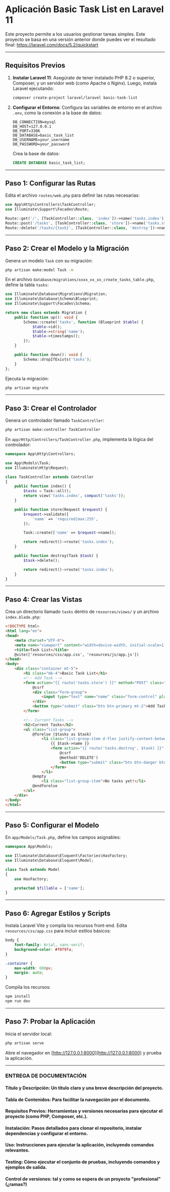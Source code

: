 
# Aplicación Basic Task List en Laravel 11

Este proyecto permite a los usuarios gestionar tareas simples. Este proyecto se basa en una versión anterior donde puedes ver el resultado final: https://laravel.com/docs/5.2/quickstart

---

## **Requisitos Previos**
1. **Instalar Laravel 11**:
   Asegúrate de tener instalado PHP 8.2 o superior, Composer, y un servidor web (como Apache o Nginx). Luego, instala Laravel ejecutando:
   ```bash
   composer create-project laravel/laravel basic-task-list
   ```

2. **Configurar el Entorno**:
   Configura las variables de entorno en el archivo `.env`, como la conexión a la base de datos:
   ```env
   DB_CONNECTION=mysql
   DB_HOST=127.0.0.1
   DB_PORT=3306
   DB_DATABASE=basic_task_list
   DB_USERNAME=your_username
   DB_PASSWORD=your_password
   ```

   Crea la base de datos:
   ```sql
   CREATE DATABASE basic_task_list;
   ```

---

## **Paso 1: Configurar las Rutas**
Edita el archivo `routes/web.php` para definir las rutas necesarias:
```php
use App\Http\Controllers\TaskController;
use Illuminate\Support\Facades\Route;

Route::get('/', [TaskController::class, 'index'])->name('tasks.index');
Route::post('/tasks', [TaskController::class, 'store'])->name('tasks.store');
Route::delete('/tasks/{task}', [TaskController::class, 'destroy'])->name('tasks.destroy');
```

---

## **Paso 2: Crear el Modelo y la Migración**
Genera un modelo `Task` con su migración:
```bash
php artisan make:model Task -m
```

En el archivo `database/migrations/xxxx_xx_xx_create_tasks_table.php`, define la tabla `tasks`:
```php
use Illuminate\Database\Migrations\Migration;
use Illuminate\Database\Schema\Blueprint;
use Illuminate\Support\Facades\Schema;

return new class extends Migration {
    public function up(): void {
        Schema::create('tasks', function (Blueprint $table) {
            $table->id();
            $table->string('name');
            $table->timestamps();
        });
    }

    public function down(): void {
        Schema::dropIfExists('tasks');
    }
};
```

Ejecuta la migración:
```bash
php artisan migrate
```

---

## **Paso 3: Crear el Controlador**
Genera un controlador llamado `TaskController`:
```bash
php artisan make:controller TaskController
```

En `app/Http/Controllers/TaskController.php`, implementa la lógica del controlador:
```php
namespace App\Http\Controllers;

use App\Models\Task;
use Illuminate\Http\Request;

class TaskController extends Controller
{
    public function index() {
        $tasks = Task::all();
        return view('tasks.index', compact('tasks'));
    }

    public function store(Request $request) {
        $request->validate([
            'name' => 'required|max:255',
        ]);

        Task::create(['name' => $request->name]);

        return redirect()->route('tasks.index');
    }

    public function destroy(Task $task) {
        $task->delete();

        return redirect()->route('tasks.index');
    }
}
```

---

## **Paso 4: Crear las Vistas**
Crea un directorio llamado `tasks` dentro de `resources/views/` y un archivo `index.blade.php`:
```html
<!DOCTYPE html>
<html lang="en">
<head>
    <meta charset="UTF-8">
    <meta name="viewport" content="width=device-width, initial-scale=1.0">
    <title>Task List</title>
    @vite(['resources/css/app.css', 'resources/js/app.js'])
</head>
<body>
    <div class="container mt-5">
        <h1 class="mb-4">Basic Task List</h1>
        <!-- Add Task -->
        <form action="{{ route('tasks.store') }}" method="POST" class="mb-4">
            @csrf
            <div class="form-group">
                <input type="text" name="name" class="form-control" placeholder="Enter a new task" required>
            </div>
            <button type="submit" class="btn btn-primary mt-2">Add Task</button>
        </form>

        <!-- Current Tasks -->
        <h2>Current Tasks</h2>
        <ul class="list-group">
            @forelse ($tasks as $task)
                <li class="list-group-item d-flex justify-content-between align-items-center">
                    {{ $task->name }}
                    <form action="{{ route('tasks.destroy', $task) }}" method="POST">
                        @csrf
                        @method('DELETE')
                        <button type="submit" class="btn btn-danger btn-sm">Delete</button>
                    </form>
                </li>
            @empty
                <li class="list-group-item">No tasks yet!</li>
            @endforelse
        </ul>
    </div>
</body>
</html>
```

---

## **Paso 5: Configurar el Modelo**
En `app/Models/Task.php`, define los campos asignables:
```php
namespace App\Models;

use Illuminate\Database\Eloquent\Factories\HasFactory;
use Illuminate\Database\Eloquent\Model;

class Task extends Model
{
    use HasFactory;

    protected $fillable = ['name'];
}
```

---

## **Paso 6: Agregar Estilos y Scripts**
Instala Laravel Vite y compila los recursos front-end. Edita `resources/css/app.css` para incluir estilos básicos:
```css
body {
    font-family: Arial, sans-serif;
    background-color: #f8f9fa;
}

.container {
    max-width: 600px;
    margin: auto;
}
```

Compila los recursos:
```bash
npm install
npm run dev
```

---

## **Paso 7: Probar la Aplicación**
Inicia el servidor local:
```bash
php artisan serve
```

Abre el navegador en [http://127.0.0.1:8000](http://127.0.0.1:8000) y prueba la aplicación.

---


### ENTREGA DE DOCUMENTACIÓN

#### Título y Descripción: Un título claro y una breve descripción del proyecto.
#### Tabla de Contenidos: Para facilitar la navegación por el documento.
####  Requisitos Previos: Herramientas y versiones necesarias para ejecutar el proyecto (como PHP, Composer, etc.).
####  Instalación: Pasos detallados para clonar el repositorio, instalar dependencias y configurar el entorno.
####  Uso: Instrucciones para ejecutar la aplicación, incluyendo comandos relevantes.
####  Testing: Cómo ejecutar el conjunto de pruebas, incluyendo comandos y ejemplos de salida.
####  Control de versiones: tal y como se espera de un proyecto "profesional" (¿ramas?)
